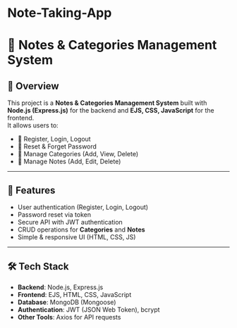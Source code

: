 # Note-Taking-App
# 📝 Notes & Categories Management System  

## 📌 Overview  
This project is a **Notes & Categories Management System** built with **Node.js (Express.js)** for the backend and **EJS, CSS, JavaScript** for the frontend.  
It allows users to:  
- 🔑 Register, Login, Logout  
- 🔐 Reset & Forget Password  
- 📂 Manage Categories (Add, View, Delete)  
- 📝 Manage Notes (Add, Edit, Delete)  

---

## 🚀 Features  
- User authentication (Register, Login, Logout)  
- Password reset via token  
- Secure API with JWT authentication  
- CRUD operations for **Categories** and **Notes**  
- Simple & responsive UI (HTML, CSS, JS)  

---

## 🛠️ Tech Stack  
- **Backend**: Node.js, Express.js  
- **Frontend**: EJS, HTML, CSS, JavaScript  
- **Database**: MongoDB (Mongoose)  
- **Authentication**: JWT (JSON Web Token), bcrypt  
- **Other Tools**: Axios for API requests  
